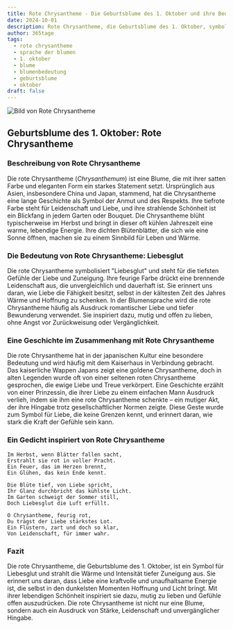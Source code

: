 ```yaml
---
title: Rote Chrysantheme - Die Geburtsblume des 1. Oktober und ihre Bedeutung
date: 2024-10-01
description: Rote Chrysantheme, die Geburtsblume des 1. Oktober, symbolisiert Liebesglut. Erfahre mehr über ihre Geschichte, Bedeutung und Symbolik in der Sprache der Blumen.
author: 365tage
tags:
  - rote chrysantheme
  - sprache der blumen
  - 1. oktober
  - blume
  - blumenbedeutung
  - geburtsblume
  - oktober
draft: false
---
```


![Bild von Rote Chrysantheme](https://cdn.pixabay.com/photo/2019/10/06/13/30/chrysanthemums-4530240_1280.jpg#center)


## Geburtsblume des 1. Oktober: Rote Chrysantheme

### Beschreibung von Rote Chrysantheme

Die rote Chrysantheme (_Chrysanthemum_) ist eine Blume, die mit ihrer satten Farbe und eleganten Form ein starkes Statement setzt. Ursprünglich aus Asien, insbesondere China und Japan, stammend, hat die Chrysantheme eine lange Geschichte als Symbol der Anmut und des Respekts. Ihre tiefrote Farbe steht für Leidenschaft und Liebe, und ihre strahlende Schönheit ist ein Blickfang in jedem Garten oder Bouquet. Die Chrysantheme blüht typischerweise im Herbst und bringt in dieser oft kühlen Jahreszeit eine warme, lebendige Energie. Ihre dichten Blütenblätter, die sich wie eine Sonne öffnen, machen sie zu einem Sinnbild für Leben und Wärme.

### Die Bedeutung von Rote Chrysantheme: Liebesglut

Die rote Chrysantheme symbolisiert "Liebesglut" und steht für die tiefsten Gefühle der Liebe und Zuneigung. Ihre feurige Farbe drückt eine brennende Leidenschaft aus, die unvergleichlich und dauerhaft ist. Sie erinnert uns daran, wie Liebe die Fähigkeit besitzt, selbst in der kältesten Zeit des Jahres Wärme und Hoffnung zu schenken. In der Blumensprache wird die rote Chrysantheme häufig als Ausdruck romantischer Liebe und tiefer Bewunderung verwendet. Sie inspiriert dazu, mutig und offen zu lieben, ohne Angst vor Zurückweisung oder Vergänglichkeit.

### Eine Geschichte im Zusammenhang mit Rote Chrysantheme

Die rote Chrysantheme hat in der japanischen Kultur eine besondere Bedeutung und wird häufig mit dem Kaiserhaus in Verbindung gebracht. Das kaiserliche Wappen Japans zeigt eine goldene Chrysantheme, doch in alten Legenden wurde oft von einer seltenen roten Chrysantheme gesprochen, die ewige Liebe und Treue verkörpert. Eine Geschichte erzählt von einer Prinzessin, die ihrer Liebe zu einem einfachen Mann Ausdruck verlieh, indem sie ihm eine rote Chrysantheme schenkte – ein mutiger Akt, der ihre Hingabe trotz gesellschaftlicher Normen zeigte. Diese Geste wurde zum Symbol für Liebe, die keine Grenzen kennt, und erinnert daran, wie stark die Kraft der Gefühle sein kann.

### Ein Gedicht inspiriert von Rote Chrysantheme

```
Im Herbst, wenn Blätter fallen sacht,  
Erstrahlt sie rot in voller Pracht.  
Ein Feuer, das im Herzen brennt,  
Ein Glühen, das kein Ende kennt.  

Die Blüte tief, von Liebe spricht,  
Ihr Glanz durchbricht das kühlste Licht.  
Im Garten schweigt der Sommer still,  
Doch Liebesglut die Luft erfüllt.  

O Chrysantheme, feurig rot,  
Du trägst der Liebe stärkstes Lot.  
Ein Flüstern, zart und doch so klar,  
Von Leidenschaft, für immer wahr.  
```

### Fazit

Die rote Chrysantheme, die Geburtsblume des 1. Oktober, ist ein Symbol für Liebesglut und strahlt die Wärme und Intensität tiefer Zuneigung aus. Sie erinnert uns daran, dass Liebe eine kraftvolle und unaufhaltsame Energie ist, die selbst in den dunkelsten Momenten Hoffnung und Licht bringt. Mit ihrer lebendigen Schönheit inspiriert sie dazu, mutig zu lieben und Gefühle offen auszudrücken. Die rote Chrysantheme ist nicht nur eine Blume, sondern auch ein Ausdruck von Stärke, Leidenschaft und unvergänglicher Hingabe.